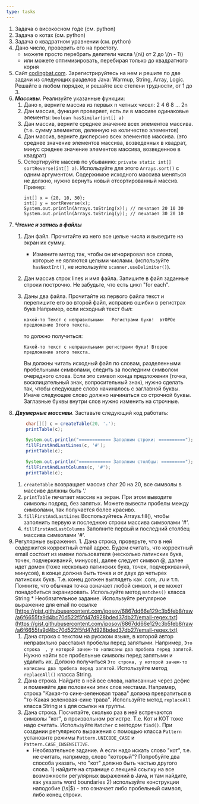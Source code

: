 ```yaml
---
type: tasks
---
```


1. Задача о високосном годе (см. python)
1. Задача о котах (см. python)
1. Задача о квадратном уравнении (см. python)
1. Дано число, проверить его на простоту.
    * можете просто перебрать делители числа \\(n\\) от 2 до \\(n - 1\\)
    * или можете оптимизировать, перебирая только до квадратного корня
1. Сайт [codingbat.com](codingbat.com). Зарегистрируйтесь на нем и решите по две задачи из следующих разделов Java: Warmup, String, Array, Logic. Решайте в любом порядке, и решайте все степени трудности, от 1 до 3.
1. ___Массивы___. Реализуйте указанные функции:
    1. Дано `n`, верните массив из первых n четных чисел: 2 4 6 8 ... 2n
    1. Дан массив, функция проверяет, есть ли в массиве одинаковые элементы: `boolean hasSimilar(int[] a)`
    1. Дан массив, верните среднее значение всех элементов массива. (т.е. сумму элементов, деленную на количество элементов)
    1. Дан массив, верните дисперсию всех элементов массива. (это среднее значение элементов массива, возведенных в квадрат, минус среднее значение элементов массива, возведенное в квадрат)
    1. Остортируйте массив по убыванию: `private static int[] sortReverse(int[] a)`. Используйте для этого `Arrays.sort()` с одним аргументом. Содержимое исходного массива меняться не должно, нужно вернуть новый отсортированный массив. Пример:
        ```
        int[] x = {20, 10, 30};
        int[] y = sortReverse(x);
        System.out.println(Arrays.toString(x)); // печатает 20 10 30
        System.out.println(Arrays.toString(y)); // печатает 30 20 10
        ```
1. ___Чтение и запись в файлы___
    1. Дан файл. Прочитайте из него все целые числа и выведите на экран их сумму.
        * Измените метод так, чтобы он игнорировал все слова, которые не являются целыми числами. (используйте `hasNextInt()`, не используйте `scanner.useDelimiter()`).
    1. Дан массив строк lines и имя файла. Запишите в файл заданные строки построчно. Не забудьте, что есть цикл "for each".
    1. Даны два файла. Прочитайте из первого файла текст и перепишите его во второй файл, исправив ошибки в регистрах букв
Например, если исходный текст был:

        ```
        какой-то Текст с неправильными   Регистрами букв!  втОРОе предложение Этого текста.
        ```

       то должно получиться:

        ```
        Какой-то текст с неправильными регистрами букв! Второе предложение этого текста.
        ```

       Вы должны читать исходный файл по словам, разделенными пробельными символами, следить за последним символом очередного слова. Если это символ конца предложения (точка, восклицательный знак, вопросительный знак), нужно сделать так, чтобы следующее слово начиналось с заглавной буквы. Иначе следующее слово должно начинаться со строчной буквы. Заглавные буквы внутри слов нужно изменить на строчные.
1. ___Двумерные массивы___. Заставьте следующий код работать:
    ```java
        char[][] c = createTable(20, '.');
        printTable(c);

        System.out.println("============ Заполним строки: ==========");
        fillFirstAndLastLines(c, '#');
        printTable(c);

        System.out.println("============ Заполним столбцы: =========");
        fillFirstAndLastColumns(c, '#');
        printTable(c);
    ```
    1. `createTable` возвращает массив char 20 на 20, все символы в массиве должны быть '.'
    1. `printTable` печатает массив на экран. При этом выводите символы подряд, без запятых. Можете вывести пробелы между символами, так получается более красиво.
    1. `fillFirstAndLastLines` Воспользуйтесь Arrays.fill(), чтобы заполнить первую и последнюю строки массива символами '#'.
    1. `fillFirstAndLastColumns` Заполните первый и последний столбец массива символами '#'.
1. Регулярные выражения.
        1. Дана строка, проверьте, что в ней содержится корректный email адрес. Будем считать, что корректный email состоит из имени пользователя (несколько латинских букв, точек, подчеркиваний, минусов), далее следует символ @, далее идет домен (тоже несколько латинских букв, точек, подчеркиваний, минусов), в конце должна быть точка и от двух до четырех латинских букв. Т.е. конец должен выглядеть как .com, .ru и т.п. Помните, что обычная точка означает любой символ, и ее может понадобиться экранировать. Используйте метод `matches()` класса String
        * Необязательное задание. Используйте регулярное выражение для email по ссылке [https://gist.githubusercontent.com/iposov/6867dd66e129c3b5feb8/raw/a6f6655fa9d4bc70d522f5fd47d928bded37db27/email-regex.txt](https://gist.githubusercontent.com/iposov/6867dd66e129c3b5feb8/raw/a6f6655fa9d4bc70d522f5fd47d928bded37db27/email-regex.txt)
    1. Дана строка с текстом на русском языке, в которой автор неправильно расставил пробелы перед запятыми. Например, `Это строка  , у которой зачем-то написаны два пробела перед запятой`. Нужно найти все пробельные символы перед запятыми и удалить их. Должно получиться `Это строка, у которой зачем-то написаны два пробела перед запятой`. Используйте метод `replaceAll()` класса String.
    1. Дана строка. Найдите в ней все слова, написанные через дефис и поменяйте две половинки этих слов местами. Например, строка "Какая-то сине-зеленовая трава" должна превратиться в "то-Какая зеленовая-сине трава". Используйте метод `replaceAll` класса String и `$` для ссылки на группы.
    1. Дана строка. Посчитайте, сколько раз в ней встречаются символы "кот", в произвольном регистре. Т.е. Кот и КОТ тоже надо считать. Используйте `Matcher` с методом `find()`. При создании регулярного выражения с помощью класса `Pattern` установите режимы `Pattern.UNICODE_CASE` и `Pattern.CASE_INSENSITIVE`.
       * Необязательное задание. А если надо искать слово "кот", т.е. не считать, например, слово "который"? Попробуйте два способа указать, что "кот" должно быть частью другого слова. 1) найдите на странице с лекцией ссылку на все возможности регулярных выражений в Java, и там найдите, как указать word boundaries 2) используйте конструкции наподобие (\s|$) - это означает либо пробельный символ, либо конец строки.
